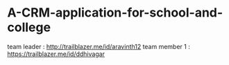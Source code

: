 # A-CRM-application-for-school-and-college

team leader  :  http://trailblazer.me/id/aravinth12
team member 1 : https://trailblazer.me/id/ddhivagar
